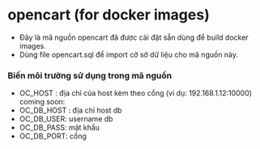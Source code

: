 # opencart (for docker images)
- Đây là mã nguồn opencart đã được cài đặt sẵn dùng để build docker images.
- Dùng file opencart.sql để import cở sở dữ liệu cho mã nguồn này.

### Biến môi trường sử dụng trong mã nguồn
- OC_HOST : địa chỉ của host kèm theo cổng (ví dụ: 192.168.1.12:10000)
coming soon:
- OC_DB_HOST : địa chỉ host db
- OC_DB_USER: username db 
- OC_DB_PASS: mật khẩu
- OC_DB_PORT: cổng
